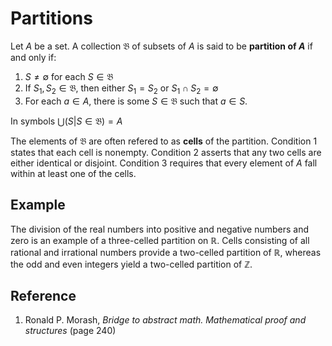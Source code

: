 # Partitions

Let $A$ be a set. A collection $\mathfrak{B}$ of subsets of $A$ is said to be **partition of $A$** if and only if:

1. $S \neq \emptyset$ for each $S \in \mathfrak{B}$
2. If $S_1, S_2 \in \mathfrak{B}$, then either $S_1 = S_2$ or $S_1 \cap S_2 = \emptyset$
3. For each $a \in A$, there is some $S \in \mathfrak{B}$ such that $a \in S$.

In symbols $\bigcup (S | S \in \mathfrak{B}) = A$

The elements of $\mathfrak{B}$ are often refered to as **cells** of the partition. Condition 1 states that each cell is nonempty. Condition 2 asserts that any two cells are either identical or disjoint. Condition 3 requires that every element of $A$ fall within at least one of the cells.

## Example

The division of the real numbers into positive and negative numbers and zero is an example of a three-celled partition on $\mathbb{R}$. Cells consisting of all rational and irrational numbers provide a two-celled partition of $\mathbb{R}$, whereas the odd and even integers yield a two-celled partition of $\mathbb{Z}$.

## Reference

1. Ronald P. Morash, *Bridge to abstract math. Mathematical proof and structures* (page 240)